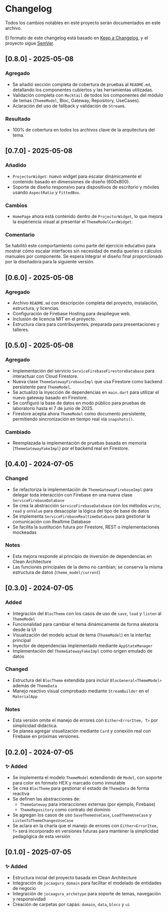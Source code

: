# Changelog

Todos los cambios notables en este proyecto serán documentados en este archivo.

El formato de este changelog está basado en [Keep a Changelog](https://keepachangelog.com/en/1.0.0/), y el proyecto sigue [SemVer](https://semver.org/lang/es/).

## [0.8.0] - 2025-05-08

### Agregado
- Se añadió sección completa de cobertura de pruebas al `README.md`, detallando los componentes cubiertos y las herramientas utilizadas.
- Validación completa con `Mocktail` de todos los componentes del módulo de temas (`ThemeModel`, Bloc, Gateway, Repository, UseCases).
- Aclaración del uso de fallback y validación de `Stream`s.

### Resultado
- 100% de cobertura en todos los archivos clave de la arquitectura del tema.


## [0.7.0] - 2025-05-08

### Añadido
- `ProjectorWidget`: nuevo widget para escalar dinámicamente el contenido basado en dimensiones de diseño (600x800).
- Soporte de diseño responsivo para dispositivos de escritorio y móviles usando `AspectRatio` y `FittedBox`.

### Cambios
- `HomePage` ahora está contenido dentro de `ProjectorWidget`, lo que mejora la experiencia visual al presentar el `ThemeModelCardWidget`.

### Comentario
Se habilitó este comportamiento como parte del ejercicio educativo para mostrar cómo escalar interfaces sin necesidad de media queries o cálculos manuales por componente. Se espera integrar el diseño final proporcionado por la diseñadora para la siguiente versión.


## [0.6.0] - 2025-05-08
### Agregado
- Archivo `README.md` con descripción completa del proyecto, instalación, estructura, y licencias.
- Configuración de Firebase Hosting para despliegue web.
- Inclusión de licencia MIT en el proyecto.
- Estructura clara para contribuyentes, preparada para presentaciones y talleres.


## [0.5.0] - 2025-05-08

### Agregado
- Implementación del servicio `ServiceFirebaseFirestoreDatabase` para interactuar con Cloud Firestore.
- Nueva clase `ThemeGatewayFirebaseImpl` que usa Firestore como backend persistente para `ThemeModel`.
- Se actualizó la inyección de dependencias en `main.dart` para utilizar el nuevo gateway basado en Firestore.
- Se configuró la base de datos en modo público para pruebas de laboratorio hasta el 7 de junio de 2025.
- Firestore acepta ahora `ThemeModel` como documento persistente, permitiendo sincronización en tiempo real vía `snapshots()`.

### Cambiado
- Reemplazada la implementación de pruebas basada en memoria (`ThemeGatewayFakeImpl`) por el backend real en Firestore.

## [0.4.0] - 2024-07-05

### Changed
- Se refactoriza la implementación de `ThemeGatewayFirebaseImpl` para delegar toda interacción con Firebase en una nueva clase `ServiceFirebaseDatabase`
- Se crea la abstracción `ServiceFirebaseDatabase` con los métodos `write`, `read` y `onValue` para desacoplar la lógica del tipo de base de datos
- Se implementa `ServiceFirebaseRealtimeDatabase` para gestionar la comunicación con Realtime Database
- Se facilita la sustitución futura por Firestore, REST o implementaciones mockeadas

### Notes
- Esta mejora responde al principio de inversión de dependencias en Clean Architecture
- Las funciones principales de la demo no cambian; se conserva la misma estructura de datos (`theme_model/current`)

## [0.3.0] - 2024-07-05

### Added
- Integración del `BlocTheme` con los casos de uso de `save`, `load` y `listen` al `ThemeModel`
- Funcionalidad para cambiar el tema dinámicamente de forma aleatoria desde la UI
- Visualización del modelo actual de tema (`ThemeModel`) en la interfaz principal
- Inyector de dependencias implementado mediante `AppStateManager`
- Implementación del `ThemeGatewayFakeImpl` como origen emulado de datos

### Changed
- Estructura del `BlocTheme` extendida para incluir `BlocGeneral<ThemeModel>` además de `ThemeData`
- Manejo reactivo visual comprobado mediante `StreamBuilder` en el `MaterialApp`

### Notes
- Esta versión omite el manejo de errores con `Either<ErrorItem, T>` por simplicidad didáctica.
- Se planea agregar visualización mediante `Card` y conexión real con Firebase en próximas versiones.

## [0.2.0] - 2024-07-05

### ✨ Added
- Se implementa el modelo `ThemeModel` extendiendo de `Model`, con soporte para color en formato HEX y marcado como inmutable
- Se crea `BlocTheme` para gestionar el estado de `ThemeData` de forma reactiva
- Se definen las abstracciones de:
    - `ThemeGateway` para interacciones externas (por ejemplo, Firebase)
    - `ThemeRepository` como contrato del dominio
- Se agregan los casos de uso `SaveThemeUseCase`, `LoadThemeUseCase` y `ListenToThemeChangesUseCase`
- Se aclara en la charla que el manejo de errores con `Either<ErrorItem, T>` será incorporado en versiones futuras para mantener la simplicidad pedagógica de esta versión


## [0.1.0] - 2025-07-05

### ✨ Added
- Estructura inicial del proyecto basada en Clean Architecture
- Integración de `jocaagura_domain` para facilitar el modelado de entidades de negocio
- Integración de `jocaagura_archetype` para soporte de temas, navegación y responsividad
- Creación de carpetas por capas: `domain`, `data`, `blocs` y `ui`
